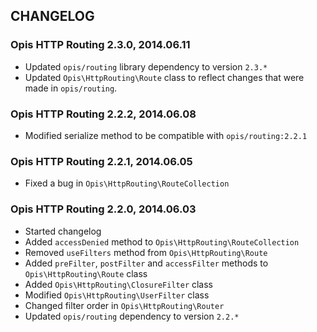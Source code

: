 CHANGELOG
-------------
### Opis HTTP Routing 2.3.0, 2014.06.11

* Updated `opis/routing` library dependency to version `2.3.*`
* Updated `Opis\HttpRouting\Route` class to reflect changes that were made in `opis/routing`.

### Opis HTTP Routing 2.2.2, 2014.06.08

* Modified serialize method to be compatible with `opis/routing:2.2.1`

### Opis HTTP Routing 2.2.1, 2014.06.05

* Fixed a bug in `Opis\HttpRouting\RouteCollection`

### Opis HTTP Routing 2.2.0, 2014.06.03

* Started changelog
* Added `accessDenied` method to `Opis\HttpRouting\RouteCollection`
* Removed `useFilters` method from `Opis\HttpRouting\Route`
* Added `preFilter`, `postFilter` and `accessFilter` methods to `Opis\HttpRouting\Route` class
* Added `Opis\HttpRouting\ClosureFilter` class
* Modified `Opis\HttpRouting\UserFilter` class
* Changed filter order in `Opis\HttpRouting\Router`
* Updated `opis/routing` dependency to version `2.2.*`
